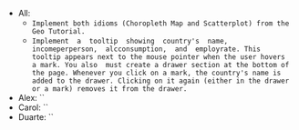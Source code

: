 - All: 
    - `Implement both idioms (Choropleth Map and Scatterplot) from the Geo Tutorial. `
    - `Implement  a  tooltip  showing  country's  name,  incomeperperson,  alcconsumption,  and  employrate. This tooltip appears next to the mouse pointer when the user hovers a mark. You also  must create a drawer section at the bottom of the page. Whenever you click on a mark, the country's name is added to the drawer. Clicking on it again (either in the drawer or a mark) removes it from the drawer.`
- Alex: ``
- Carol: ``
- Duarte: ``